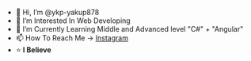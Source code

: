 - 👋 Hi, I’m @ykp-yakup878
- 👀 I’m Interested In Web Developing
- 🌱 I’m Currently Learning Middle and Advanced level "C#" + "Angular"
- 📫 How To Reach Me -> [Instagram](https://www.instagram.com/ykp_yakup878/)
- :star: **I Believe**
<!--- 💞️ I’m looking to collaborate on ...-->
<!---
ykp-yakup878/ykp-yakup878 is a ✨ special ✨ repository because its `README.md` (this file) appears on your GitHub profile.
You can click the Preview link to take a look at your changes.
--->
<!--Hedeflerine Ulaşmakla Meşgul -> Preoccupied With Achieving His Goals
İnanıyorum -> I Believe
-->
